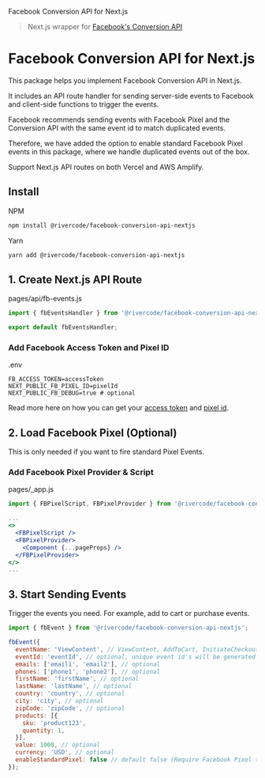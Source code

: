 Facebook Conversion API for Next.js

> Next.js wrapper for [Facebook's Conversion API](https://developers.facebook.com/docs/marketing-api/conversions-api/)

# Facebook Conversion API for Next.js
This package helps you implement Facebook Conversion API in Next.js.

It includes an API route handler for sending server-side events to Facebook and client-side functions to trigger the events.

Facebook recommends sending events with Facebook Pixel and the Conversion API with the same event id to match duplicated events.

Therefore, we have added the option to enable standard Facebook Pixel events in this package, where we handle duplicated events out of the box.

Support Next.js API routes on both Vercel and AWS Amplify.

## Install

NPM
```bash
npm install @rivercode/facebook-conversion-api-nextjs
```

Yarn
```bash
yarn add @rivercode/facebook-conversion-api-nextjs
```

## 1. Create Next.js API Route
pages/api/fb-events.js
```jsx
import { fbEventsHandler } from '@rivercode/facebook-conversion-api-nextjs/handlers';

export default fbEventsHandler;
```

### Add Facebook Access Token and Pixel ID
.env
```dotenv
FB_ACCESS_TOKEN=accessToken
NEXT_PUBLIC_FB_PIXEL_ID=pixelId
NEXT_PUBLIC_FB_DEBUG=true # optional
```

Read more here on how you can get your [access token](https://developers.facebook.com/docs/marketing-api/conversions-api/get-started/#access-token) and [pixel id](https://www.facebook.com/business/help/952192354843755?id=1205376682832142).

## 2. Load Facebook Pixel (Optional)
This is only needed if you want to fire standard Pixel Events.

### Add Facebook Pixel Provider & Script
pages/_app.js
```jsx
import { FBPixelScript, FBPixelProvider } from '@rivercode/facebook-conversion-api-nextjs/components';

...
<>
  <FBPixelScript />
  <FBPixelProvider>
    <Component {...pageProps} />
  </FBPixelProvider>
</>
...
```

## 3. Start Sending Events
Trigger the events you need. For example, add to cart or purchase events.
```jsx
import { fbEvent } from '@rivercode/facebook-conversion-api-nextjs';

fbEvent({
  eventName: 'ViewContent', // ViewContent, AddToCart, InitiateCheckout or Purchase
  eventId: 'eventId', // optional, unique event id's will be generated by default
  emails: ['email1', 'email2'], // optional
  phones: ['phone1', 'phone2'], // optional
  firstName: 'firstName', // optional
  lastName: 'lastName', // optional
  country: 'country', // optional
  city: 'city', // optional
  zipCode: 'zipCode', // optional
  products: [{
    sku: 'product123',
    quantity: 1,
  }],
  value: 1000, // optional
  currency: 'USD', // optional
  enableStandardPixel: false // default false (Require Facebook Pixel to be loaded, see step 2)
});
```
